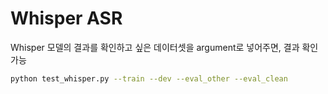 # Whisper ASR

Whisper 모델의 결과를 확인하고 싶은 데이터셋을 argument로 넣어주면, 결과 확인 가능

```bash
python test_whisper.py --train --dev --eval_other --eval_clean
```

